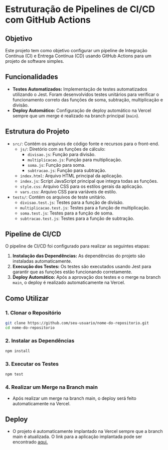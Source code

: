 # **Estruturação de Pipelines de CI/CD com GitHub Actions**

## **Objetivo**

Este projeto tem como objetivo configurar um pipeline de Integração Contínua (CI) e Entrega Contínua (CD) usando GitHub Actions para um projeto de software simples.

## **Funcionalidades**

- **Testes Automatizados:** Implementação de testes automatizados utilizando o Jest. Foram desenvolvidos testes unitários para verificar o funcionamento correto das funções de soma, subtração, multiplicação e divisão.
- **Deploy Automático:** Configuração de deploy automático na Vercel sempre que um merge é realizado na branch principal (`main`).

## **Estrutura do Projeto**

- `src/`: Contém os arquivos de código fonte e recursos para o front-end.
  - `js/`: Diretório com as funções de cálculo:
    - `divisao.js`: Função para divisão.
    - `multiplicacao.js`: Função para multiplicação.
    - `soma.js`: Função para soma.
    - `subtracao.js`: Função para subtração.
  - `index.html`: Arquivo HTML principal da aplicação.
  - `index.js`: Script JavaScript principal que integra todas as funções.
  - `style.css`: Arquivo CSS para os estilos gerais da aplicação.
  - `vars.css`: Arquivo CSS para variáveis de estilo.
- `tests/`: Contém os arquivos de teste unitário.
  - `divisao.test.js`: Testes para a função de divisão.
  - `multiplicacao.test.js`: Testes para a função de multiplicação.
  - `soma.test.js`: Testes para a função de soma.
  - `subtracao.test.js`: Testes para a função de subtração.

## **Pipeline de CI/CD**

O pipeline de CI/CD foi configurado para realizar as seguintes etapas:

1. **Instalação das Dependências:** As dependências do projeto são instaladas automaticamente.
2. **Execução dos Testes:** Os testes são executados usando Jest para garantir que as funções estão funcionando corretamente.
3. **Deploy Automático:** Após a aprovação dos testes e o merge na branch `main`, o deploy é realizado automaticamente na Vercel.

## **Como Utilizar**

### **1. Clonar o Repositório**

```bash
git clone https://github.com/seu-usuario/nome-do-repositorio.git
cd nome-do-repositorio
```

### **2. Instalar as Dependências**

```bash
npm install
```
### **3. Executar os Testes**
```bash
npm test
```

### **4. Realizar um Merge na Branch main**
- Após realizar um merge na branch main, o deploy será feito automaticamente na Vercel.

## Deploy
- O projeto é automaticamente implantado na Vercel sempre que a branch main é atualizada. O link para a aplicação implantada pode ser encontrado <a href="">aqui.
